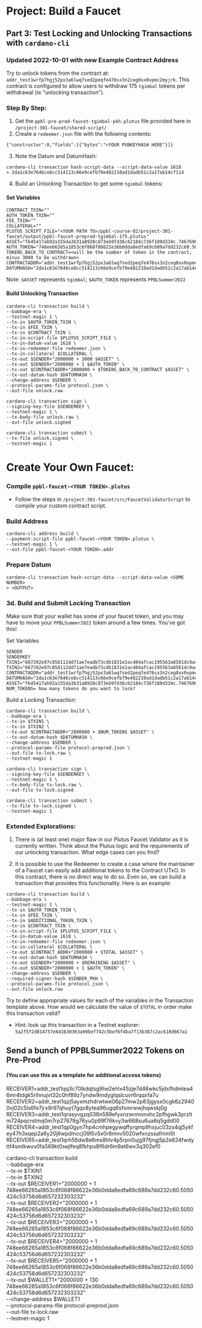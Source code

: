 # Project: Build a Faucet

## Part 3: Test Locking and Unlocking Transactions with `cardano-cli`
### Updated 2022-10-01 with new Example Contract Address

Try to unlock tokens from the contract at: `addr_test1wrfp7hgj52px3a6lwq7sed2peqfe476sx3n2ceg0xx0vpmc2myjrk`. This contract is configured to allow users to withdraw 175 `tgimbal` tokens per withdrawal (ie "unlocking transaction").

### Step By Step:
1. Get the `ppbl-pre-prod-faucet-tgimbal-pkh.plutus` file provided here in `/project-301-faucet/shared-script/`
2. Create a `redeemer.json` file with the following contents:
```
{"constructor":0,"fields":[{"bytes":"<YOUR PUBKEYHASH HERE"}]}
```
3. Note the Datum and DatumHash:
```
cardano-cli transaction hash-script-data --script-data-value 1618
> 2da1c63e7646ce8cc514113c66e9cefb79e482210ad1dadb51c2a17ab14cf114
```
4. Build an Unlocking Transaction to get some `tgimbal` tokens:
#### Set Variables
```
CONTRACT_TXIN=""
AUTH_TOKEN_TXIN=""
FEE_TXIN=""
COLLATERAL=""
PLUTUS_SCRIPT_FILE="<YOUR PATH TO>/ppbl-course-02/project-301-faucet/output/ppbl-faucet-preprod-tgimbal-175.plutus"
ASSET="fb45417ab92a155da3b31a8928c873eb9fd36c62184c736f189d334c.7467696d62616c"
AUTH_TOKEN="748ee66265a1853c6f068f86622e36b0dda8edfa69c689a7dd232c60.5050424c53756d6d657232303232"
TOKENS_BACK_TO_CONTRACT=<will be the number of token in the contract, minus 3000 to be withdrawn>
CONTRACTADDR="addr_test1wrfp7hgj52px3a6lwq7sed2peqfe476sx3n2ceg0xx0vpmc2myjrk"
DATUMHASH="2da1c63e7646ce8cc514113c66e9cefb79e482210ad1dadb51c2a17ab14cf114"
```
Note: `$ASSET` represents `tgimbal`; `$AUTH_TOKEN` represents `PPBLSummer2022`

#### Build Unlocking Transaction
```
cardano-cli transaction build \
--babbage-era \
--testnet-magic 1 \
--tx-in $AUTH_TOKEN_TXIN \
--tx-in $FEE_TXIN \
--tx-in $CONTRACT_TXIN \
--tx-in-script-file $PLUTUS_SCRIPT_FILE \
--tx-in-datum-value 1618 \
--tx-in-redeemer-file redeemer.json \
--tx-in-collateral $COLLATERAL \
--tx-out $SENDER+"2000000 + 3000 $ASSET" \
--tx-out $SENDER+"2000000 + 1 $AUTH_TOKEN" \
--tx-out $CONTRACTADDR+"2000000 + $TOKENS_BACK_TO_CONTRACT $ASSET" \
--tx-out-datum-hash $DATUMHASH \
--change-address $SENDER \
--protocol-params-file protocol.json \
--out-file unlock.raw

cardano-cli transaction sign \
--signing-key-file $SENDERKEY \
--testnet-magic 1 \
--tx-body-file unlock.raw \
--out-file unlock.signed

cardano-cli transaction submit \
--tx-file unlock.signed \
--testnet-magic 1
```

# Create Your Own Faucet:

### Compile `ppbl-faucet-<YOUR TOKEN>.plutus`
- Follow the steps in `/project-301-faucet/src/FaucetValidatorScript` to compile your custom contract script.

### Build Address
```
cardano-cli address build \
--payment-script-file ppbl-faucet-<YOUR TOKEN>.plutus \
--testnet-magic 1 \
--out-file ppbl-faucet-<YOUR TOKEN>.addr
```

### Prepare Datum
```
cardano-cli transaction hash-script-data --script-data-value <SOME NUMBER>
> <OUTPUT>
```

### 3d. Build and Submit Locking Transaction
Make sure that your wallet has some of your faucet token, and you may have to move your `PPBLSummer2022` token around a few times. You've got this!

Set Variables
```
SENDER
SENDERKEY
TXIN1="667392e97c858112dd71ae7eadb73cdb1831e2ac404afcac195563a8561dc9a4#2"
TXIN2="667392e97c858112dd71ae7eadb73cdb1831e2ac404afcac195563a8561dc9a4#0"
CONTRACTADDR="addr_test1wrfp7hgj52px3a6lwq7sed2peqfe476sx3n2ceg0xx0vpmc2myjrk"
DATUMHASH="2da1c63e7646ce8cc514113c66e9cefb79e482210ad1dadb51c2a17ab14cf114"
ASSET="fb45417ab92a155da3b31a8928c873eb9fd36c62184c736f189d334c.7467696d62616c"
NUM_TOKENS= how many tokens do you want to lock?
```

Build a Locking Transaction:
```
cardano-cli transaction build \
--babbage-era \
--tx-in $TXIN1 \
--tx-in $TXIN2 \
--tx-out $CONTRACTADDR+"2000000 + $NUM_TOKENS $ASSET" \
--tx-out-datum-hash $DATUMHASH \
--change-address $SENDER \
--protocol-params-file protocol-preprod.json \
--out-file tx-lock.raw \
--testnet-magic 1

cardano-cli transaction sign \
--signing-key-file $SENDERKEY \
--testnet-magic 1 \
--tx-body-file tx-lock.raw \
--out-file tx-lock.signed

cardano-cli transaction submit \
--tx-file tx-lock.signed \
--testnet-magic 1

```


### Extended Explorations:
1. There is (at least one) major flaw in our Plutus Faucet Validator as it is currently written. Think about the Plutus logic and the requirements of our unlocking transaction. What edge cases can you find?

2. It is possible to use the Redeemer to create a case where the maintainer of a Faucet can easily add additional tokens to the Contract UTxO. In this contract, there is no direct way to do so. Even so, we can build a transaction that provides this functionality. Here is an example:

```
cardano-cli transaction build \
--babbage-era \
--testnet-magic 1 \
--tx-in $AUTH_TOKEN_TXIN \
--tx-in $FEE_TXIN \
--tx-in $ADDITIONAL_TOKEN_TXIN \
--tx-in $CONTRACT_TXIN \
--tx-in-script-file $PLUTUS_SCRIPT_FILE \
--tx-in-datum-value 1618 \
--tx-in-redeemer-file redeemer.json \
--tx-in-collateral $COLLATERAL \
--tx-out $CONTRACT_ADDR+"2000000 + $TOTAL $ASSET" \
--tx-out-datum-hash $DATUMHASH \
--tx-out $SENDER+"2000000 + $REMAINING $ASSET" \
--tx-out $SENDER+"2000000 + 1 $AUTH_TOKEN" \
--change-address $SENDER \
--required-signer-hash $SENDER_PKH \
--protocol-params-file protocol.json \
--out-file unlock.raw
```

Try to define appropriate values for each of the variables in the Transaction template above. How would we calculate the value of `$TOTAL` in order make this transaction valid?

* Hint: look up this transaction in a Testnet explorer: `5a2f5f2d814757e641b30363a90bef742c5bef6f4ba7f13b387c2ac618d667a1`



## Send a bunch of PPBLSummer2022 Tokens on Pre-Prod
#### (You can use this as a template for additional access tokens)
RECEIVER1=addr_test1qq3c70lkdqtsg9he2ehlx45zje7d46wkc5jdxfhdmlea46mr4tdgk5rlhnujvt32c0hf89z7yndw9mdyglqslcuvr6rqqxfa7u
RECEIVER2=addr_test1qzj5ayxmzhdrwtwe06p27mw2p83jgysx0cgk6z29400vj02c5lx6fe7jrx9r97qhuyt7gqv8ytea96ugq6sfxmrwwjhqwskj0g
RECEIVER3=addr_test1qrasyvgzq036n599efyxnzwnmvnxhc2pfhgwk3przltm724pqcrstmq0m7rp27678g76yu0p99f76kvy3w668su6ua6q5gdd00
RECEIVER4=addr_test1qp0gyn7hp4cmhpegywqffyrqmp9hxjuc03zs4qj5ykfey47h3xqep2a6y20j6wpdmccj09l5v5x0r8mnv5020wfxnzssafmm5t
RECEIVER5=addr_test1qrh56dw8e6ms8hlv4p5rpn0ujg97fjngj5p2e624fwdyttf4smlkwuv0fa569kt0sejlfeq8fkhps8f6dr6m9at6wx3q302ef0

cardano-cli transaction build \
--babbage-era \
--tx-in $TXIN1 \
--tx-in $TXIN2 \
--tx-out $RECEIVER1+"2000000 + 1 748ee66265a1853c6f068f86622e36b0dda8edfa69c689a7dd232c60.5050424c53756d6d657232303232" \
--tx-out $RECEIVER2+"2000000 + 1 748ee66265a1853c6f068f86622e36b0dda8edfa69c689a7dd232c60.5050424c53756d6d657232303232" \
--tx-out $RECEIVER3+"2000000 + 1 748ee66265a1853c6f068f86622e36b0dda8edfa69c689a7dd232c60.5050424c53756d6d657232303232" \
--tx-out $RECEIVER4+"2000000 + 1 748ee66265a1853c6f068f86622e36b0dda8edfa69c689a7dd232c60.5050424c53756d6d657232303232" \
--tx-out $RECEIVER5+"2000000 + 1 748ee66265a1853c6f068f86622e36b0dda8edfa69c689a7dd232c60.5050424c53756d6d657232303232" \
--tx-out $WALLET1+"2000000 + 130 748ee66265a1853c6f068f86622e36b0dda8edfa69c689a7dd232c60.5050424c53756d6d657232303232" \
--change-address $WALLET1 \
--protocol-params-file protocol-preprod.json \
--out-file tx-lock.raw \
--testnet-magic 1
